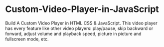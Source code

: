 # Custom-Video-Player-in-JavaScript
Build A Custom Video Player in HTML CSS &amp; JavaScript. This video player has every feature like other video players: play/pause, skip backward or forward, adjust volume and playback speed, picture in picture and fullscreen mode, etc. 
